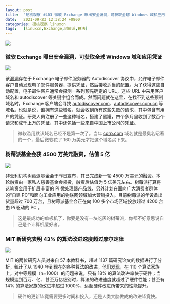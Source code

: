 ```yaml
---
layout: post
title:	"硬核观察 #403 微软 Exchange 曝出安全漏洞，可获取全球 Windows 域和应用凭证"
date:	2021-09-23 12:38:24 +0800 
categories:	硬核观察 linuxcn 
tags:	[linuxcn,Exchange,树莓派,算法]
---
```



![](/Asserts/Images//attachment/album/202109/23/123724mu2xx34qboc55oo3.jpg)


### 微软 Exchange 曝出安全漏洞，可获取全球 Windows 域和应用凭证


![](/Asserts/Images//attachment/album/202109/23/123735ppozq9g1jglj2bxo.jpg)


该[漏洞](https://techcrunch.com/2021/09/22/autodiscover-exchange-windows-passwords-leak/)存在于 Exchange 电子邮件服务器的 Autodiscover 协议中，允许电子邮件客户自动发现电子邮件服务器，提供凭证，然后接收适当的配置。为了获得这些自动配置，电子邮件客户通常会探测一系列预先确定的 URL，这些 URL 中采用客户域名和 autodiscover 等关键字组合而成。然而问题就在这里，在找不到这些预制域名时，Exchange 客户端会寻找 [autodiscover.com](http://autodiscover.com/)、[autodiscover.com.cn](http://autodiscover.com.cn/) 等域名。也就是说，谁拥有这些域名，就会收到所有这些失败的请求，其中包含有用户的凭证。研究人员注册了一些这种域名，搭建了蜜罐，四个多月里收到了数百个请求和成千上万的凭证，其中还包括一些来自中国上市公司的凭证。



> 
> 微软滥用默认域名已经不是第一次了。当年 [corp.com](http://corp.com/) 域名就是最臭名昭著的一个，最后微软花了 160 万美元才把这个域名买下来。
> 
> 
> 


### 树莓派基金会获 4500 万美元融资，估值 5 亿


![](/Asserts/Images//attachment/album/202109/23/123757d2n00izzv201ie00.jpg)


非营利机构树莓派基金会于昨日宣布，其已完成新一轮 4500 万美元的[融资](https://techcrunch.com/2021/09/21/raspberry-pi-gets-45m-to-meet-demand-for-low-cost-pcs-and-iot/)。本轮融资由一家私人慈善基金会领投，融资后估值为 5 亿美元左右。树莓派打算将这笔资金用于扩展丰富的 Pi 微处理器产品线，另外计划在面向广大消费者群体的“自建 PC”和面向工业应用的物联网领域加大营销投入。目前树莓派的年设备出货量超过 700 万台，且树莓派基金会正在向 100 多个市场区域投放超过 4200 台由 Pi 驱动的 PC 。



> 
> 这是最成功的单板机了，你要是没有一块吃灰的树莓派，你都不好意思说自己是个计算机爱好者。
> 
> 
> 


### MIT 新研究表明 43% 的算法改进速度超过摩尔定律


![](/Asserts/Images//attachment/album/202109/23/123814ly20aepjqzbt5hzb.jpg)


MIT 的两位研究人员对来自 57 本教科书，超过 1137 篇研究论文的数据进行了分析，统计了从 1940 年到现在的各种算法的改进，他们[发现](https://news.mit.edu/2021/how-quickly-do-algorithms-improve-0920)，在 110 个算法家族上，对中等规模（n=1000）的问题来说，只有 18% 的算法改进率快于硬件；当规模达到百万、亿、甚至万亿级别时，算法的改进速度就超过了硬件性能；甚至有 14% 的算法家族的改进率超过 1000%，远超硬件改进所带来的性能提升。



> 
> 硬件的更新毕竟需要更多时间和投入，还是人类大脑做成的改进毕竟快。
> 
> 
>
